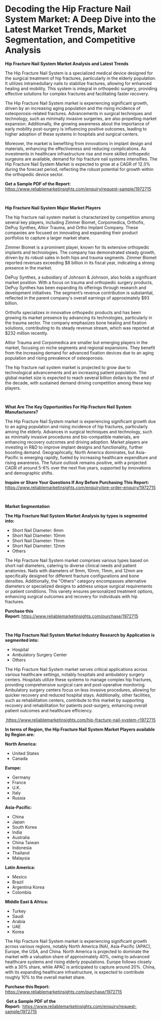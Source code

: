 <p><h1>Decoding the Hip Fracture Nail System Market: A Deep Dive into the Latest Market Trends, Market Segmentation, and Competitive Analysis</h1></p><p><strong>Hip Fracture Nail System Market Analysis and Latest Trends</strong></p>
<p><p>The Hip Fracture Nail System is a specialized medical device designed for the surgical treatment of hip fractures, particularly in the elderly population. It utilizes intramedullary nails to stabilize fractures, allowing for enhanced healing and mobility. This system is integral in orthopedic surgery, providing effective solutions for complex fractures and facilitating faster recovery.</p><p>The Hip Fracture Nail System market is experiencing significant growth, driven by an increasing aging population and the rising incidence of osteoporosis-related fractures. Advancements in surgical techniques and technology, such as minimally invasive surgeries, are also propelling market expansion. Additionally, the growing awareness about the importance of early mobility post-surgery is influencing positive outcomes, leading to higher adoption of these systems in hospitals and surgical centers.</p><p>Moreover, the market is benefiting from innovations in implant design and materials, enhancing the effectiveness and reducing complications. As investments in healthcare infrastructure rise and more skilled orthopedic surgeons are available, demand for hip fracture nail systems intensifies. The Hip Fracture Nail System Market is expected to grow at a CAGR of 12.3% during the forecast period, reflecting the robust potential for growth within the orthopedic device sector.</p></p>
<p><strong>Get a Sample PDF of the Report:&nbsp;</strong> <a href="https://www.reliablemarketinsights.com/enquiry/request-sample/1972715?utm_campaign=3573&utm_medium=2&utm_source=Github&utm_content=ia&utm_term=16042025&utm_id=hip-fracture-nail-system">https://www.reliablemarketinsights.com/enquiry/request-sample/1972715</a></p>
<p>&nbsp;</p>
<p><strong>Hip Fracture Nail System Major Market Players</strong></p>
<p><p>The hip fracture nail system market is characterized by competition among several key players, including Zimmer Biomet, Corpomedica, Orthofix, DePuy Synthes, Altior Trauma, and Ortho Implant Company. These companies are focused on innovating and expanding their product portfolios to capture a larger market share.</p><p>Zimmer Biomet is a prominent player, known for its extensive orthopedic implants and technologies. The company has demonstrated steady growth, driven by its robust sales in both hips and trauma segments. Zimmer Biomet reported revenues exceeding $8 billion in its fiscal year, indicating a strong presence in the market.</p><p>DePuy Synthes, a subsidiary of Johnson & Johnson, also holds a significant market position. With a focus on trauma and orthopedic surgery products, DePuy Synthes has been expanding its offerings through research and development initiatives. The segment’s revenue contribution is substantial, reflected in the parent company's overall earnings of approximately $93 billion.</p><p>Orthofix specializes in innovative orthopedic products and has been growing its market presence by advancing its technologies, particularly in the trauma sector. The company emphasizes bone healing and fixation solutions, contributing to its steady revenue stream, which was reported at $232 million recently.</p><p>Altior Trauma and Corpomedica are smaller but emerging players in the market, focusing on niche segments and regional expansions. They benefit from the increasing demand for advanced fixation devices due to an aging population and rising prevalence of osteoporosis.</p><p>The hip fracture nail system market is projected to grow due to technological advancements and an increasing patient population. The global market size is expected to reach several billion dollars by the end of the decade, with sustained demand driving competition among these key players.</p></p>
<p>&nbsp;</p>
<p><strong>What Are The Key Opportunities For Hip Fracture Nail System Manufacturers?</strong></p>
<p><p>The Hip Fracture Nail System market is experiencing significant growth due to an aging population and rising incidence of hip fractures, particularly among the elderly. Advances in surgical techniques and technology, such as minimally invasive procedures and bio-compatible materials, are enhancing recovery outcomes and driving adoption. Market players are investing in R&D to improve implant designs and functionality, further boosting demand. Geographically, North America dominates, but Asia-Pacific is emerging rapidly, fueled by increasing healthcare expenditure and rising awareness. The future outlook remains positive, with a projected CAGR of around 5-6% over the next five years, supported by innovations and demographic shifts.</p></p>
<p><strong>Inquire or Share Your Questions If Any Before Purchasing This Report:</strong> <a href="https://www.reliablemarketinsights.com/enquiry/pre-order-enquiry/1972715?utm_campaign=3573&utm_medium=2&utm_source=Github&utm_content=ia&utm_term=16042025&utm_id=hip-fracture-nail-system">https://www.reliablemarketinsights.com/enquiry/pre-order-enquiry/1972715</a></p>
<p>&nbsp;</p>
<p><strong>Market Segmentation</strong></p>
<p><strong>The Hip Fracture Nail System Market Analysis by types is segmented into:</strong></p>
<p><ul><li>Short Nail Diameter: 9mm</li><li>Short Nail Diameter: 10mm</li><li>Short Nail Diameter: 11mm</li><li>Short Nail Diameter: 12mm</li><li>Others</li></ul></p>
<p><p>The Hip Fracture Nail System market comprises various types based on short nail diameters, catering to diverse clinical needs and patient anatomies. Nails with diameters of 9mm, 10mm, 11mm, and 12mm are specifically designed for different fracture configurations and bone densities. Additionally, the "Others" category encompasses alternative diameters or specialized designs to address unique surgical requirements or patient conditions. This variety ensures personalized treatment options, enhancing surgical outcomes and recovery for individuals with hip fractures.</p></p>
<p><strong>Purchase this Report:&nbsp;</strong><a href="https://www.reliablemarketinsights.com/purchase/1972715?utm_campaign=3573&utm_medium=2&utm_source=Github&utm_content=ia&utm_term=16042025&utm_id=hip-fracture-nail-system">https://www.reliablemarketinsights.com/purchase/1972715</a></p>
<p>&nbsp;</p>
<p><strong>The Hip Fracture Nail System Market Industry Research by Application is segmented into:</strong></p>
<p><ul><li>Hospital</li><li>Ambulatory Surgery Center</li><li>Others</li></ul></p>
<p><p>The Hip Fracture Nail System market serves critical applications across various healthcare settings, notably hospitals and ambulatory surgery centers. Hospitals utilize these systems to manage complex hip fractures, providing comprehensive surgical care and post-operative monitoring. Ambulatory surgery centers focus on less invasive procedures, allowing for quicker recovery and reduced hospital stays. Additionally, other facilities, such as rehabilitation centers, contribute to this market by supporting recovery and rehabilitation for patients post-surgery, enhancing overall patient outcomes and healthcare efficiency.</p></p>
<p><a href="https://www.reliablemarketinsights.com/hip-fracture-nail-system-r1972715?utm_campaign=3573&utm_medium=2&utm_source=Github&utm_content=ia&utm_term=16042025&utm_id=hip-fracture-nail-system">&nbsp;https://www.reliablemarketinsights.com/hip-fracture-nail-system-r1972715</a></p>
<p><strong>In terms of Region, the Hip Fracture Nail System Market Players available by Region are:</strong></p>
<p>
    <p> <strong> North America: </strong>
        <ul>
            <li>United States</li>
            <li>Canada</li>
        </ul>
        </p> 
    <p> <strong> Europe: </strong>
        <ul>
            <li>Germany</li>
            <li>France</li>
            <li>U.K.</li>
            <li>Italy</li>
            <li>Russia</li>
        </ul>
        </p> 
    <p> <strong> Asia-Pacific: </strong>
        <ul>
            <li>China</li>
            <li>Japan</li>
            <li>South Korea</li>
            <li>India</li>
            <li>Australia</li>
            <li>China Taiwan</li>
            <li>Indonesia</li>
            <li>Thailand</li>
            <li>Malaysia</li>
        </ul>
        </p> 
    <p> <strong> Latin America: </strong>
        <ul>
            <li>Mexico</li>
            <li>Brazil</li>
            <li>Argentina Korea</li>
            <li>Colombia</li>
        </ul>
        </p> 
    <p> <strong> Middle East & Africa: </strong>
        <ul>
            <li>Turkey</li>
            <li>Saudi</li>
            <li>Arabia</li>
            <li>UAE</li>
            <li>Korea</li>
        </ul>
    </p>
    </p>
<p><p>The Hip Fracture Nail System market is experiencing significant growth across various regions, notably North America (NA), Asia-Pacific (APAC), Europe, the USA, and China. North America is projected to dominate the market with a valuation share of approximately 40%, owing to advanced healthcare systems and rising elderly populations. Europe follows closely with a 30% share, while APAC is anticipated to capture around 20%. China, with its expanding healthcare infrastructure, is expected to contribute roughly 10% to the overall market share.</p></p>
<p><strong>Purchase this Report: </strong><a href="https://www.reliablemarketinsights.com/purchase/1972715?utm_campaign=3573&utm_medium=2&utm_source=Github&utm_content=ia&utm_term=16042025&utm_id=hip-fracture-nail-system">https://www.reliablemarketinsights.com/purchase/1972715</a></p>
<p>&nbsp;<strong>Get a Sample PDF of the Report:&nbsp;&nbsp;</strong><a href="https://www.reliablemarketinsights.com/enquiry/request-sample/1972715?utm_campaign=3573&utm_medium=2&utm_source=Github&utm_content=ia&utm_term=16042025&utm_id=hip-fracture-nail-system">https://www.reliablemarketinsights.com/enquiry/request-sample/1972715</a></p>
<p><strong></strong></p>
<p><p></p><p></p><p></p></p>